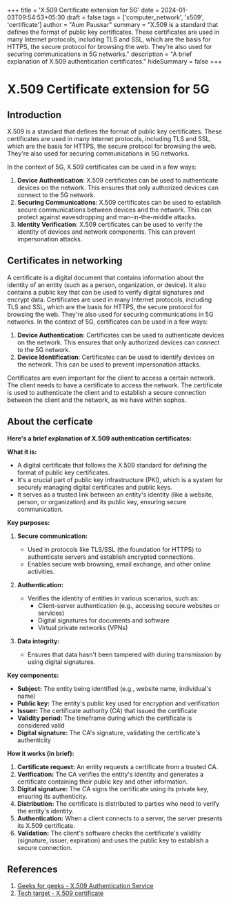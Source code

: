 +++
title = 'X.509 Certificate extension for 5G'
date = 2024-01-03T09:54:53+05:30
draft = false
tags = ['computer_network', 'x509', 'certificate']
author = "Aum Pauskar"
summary = "X.509 is a standard that defines the format of public key certificates. These certificates are used in many Internet protocols, including TLS and SSL, which are the basis for HTTPS, the secure protocol for browsing the web. They're also used for securing communications in 5G networks."
description = "A brief explanation of X.509 authentication certificates."
hideSummary = false
+++

# X.509 Certificate extension for 5G

## Introduction
X.509 is a standard that defines the format of public key certificates. These certificates are used in many Internet protocols, including TLS and SSL, which are the basis for HTTPS, the secure protocol for browsing the web. They're also used for securing communications in 5G networks.

In the context of 5G, X.509 certificates can be used in a few ways:
1. **Device Authentication**: X.509 certificates can be used to authenticate devices on the network. This ensures that only authorized devices can connect to the 5G network.
2. **Securing Communications**: X.509 certificates can be used to establish secure communications between devices and the network. This can protect against eavesdropping and man-in-the-middle attacks.
3. **Identity Verification**: X.509 certificates can be used to verify the identity of devices and network components. This can prevent impersonation attacks.


## Certificates in networking
A certificate is a digital document that contains information about the identity of an entity (such as a person, organization, or device). It also contains a public key that can be used to verify digital signatures and encrypt data. Certificates are used in many Internet protocols, including TLS and SSL, which are the basis for HTTPS, the secure protocol for browsing the web. They're also used for securing communications in 5G networks. In the context of 5G, certificates can be used in a few ways:
1. **Device Authentication**: Certificates can be used to authenticate devices on the network. This ensures that only authorized devices can connect to the 5G network.
2. **Device Identification**: Certificates can be used to identify devices on the network. This can be used to prevent impersonation attacks.

Certificates are even important for the client to access a certain network. The client needs to have a certificate to access the network. The certificate is used to authenticate the client and to establish a secure connection between the client and the network, as we have within sophos.

## About the cerficate
 **Here's a brief explanation of X.509 authentication certificates:**

**What it is:**

- A digital certificate that follows the X.509 standard for defining the format of public key certificates.
- It's a crucial part of public key infrastructure (PKI), which is a system for securely managing digital certificates and public keys.
- It serves as a trusted link between an entity's identity (like a website, person, or organization) and its public key, ensuring secure communication.

**Key purposes:**

1. **Secure communication:**
   - Used in protocols like TLS/SSL (the foundation for HTTPS) to authenticate servers and establish encrypted connections.
   - Enables secure web browsing, email exchange, and other online activities.

2. **Authentication:**
   - Verifies the identity of entities in various scenarios, such as:
     - Client-server authentication (e.g., accessing secure websites or services)
     - Digital signatures for documents and software
     - Virtual private networks (VPNs)

3. **Data integrity:**
   - Ensures that data hasn't been tampered with during transmission by using digital signatures.

**Key components:**

- **Subject:** The entity being identified (e.g., website name, individual's name)
- **Public key:** The entity's public key used for encryption and verification
- **Issuer:** The certificate authority (CA) that issued the certificate
- **Validity period:** The timeframe during which the certificate is considered valid
- **Digital signature:** The CA's signature, validating the certificate's authenticity

**How it works (in brief):**

1. **Certificate request:** An entity requests a certificate from a trusted CA.
2. **Verification:** The CA verifies the entity's identity and generates a certificate containing their public key and other information.
3. **Digital signature:** The CA signs the certificate using its private key, ensuring its authenticity.
4. **Distribution:** The certificate is distributed to parties who need to verify the entity's identity.
5. **Authentication:** When a client connects to a server, the server presents its X.509 certificate.
6. **Validation:** The client's software checks the certificate's validity (signature, issuer, expiration) and uses the public key to establish a secure connection.


## References
1. [Geeks for geeks - X.509 Authentication Service](https://www.geeksforgeeks.org/x-509-authentication-service/)
2. [Tech target - X.509 certificate](https://www.techtarget.com/searchsecurity/definition/X509-certificate)